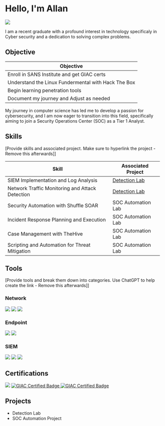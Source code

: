 # Hello, I'm Allan
<a href="https://www.linkedin.com/in/allan-kinyanjui/"><img src="https://img.shields.io/badge/-LinkedIn-0072b1?&style=for-the-badge&logo=linkedin&logoColor=white" /></a>



I am a recent graduate with a profound interest in technology specificaly in Cyber security and a dedication to solving complex problems.

## Objective
| Objective                                          |
|----------------------------------------------------|
|Enroll in SANS Institute and get GIAC certs            |
|Understand the Linux Fundermental with Hack The Box |
|Begin learning penetration tools                    |
|Document my journey and Adjust as needed            |

My journey in computer science has led me to develop a passion for cybersecurity, and I am now eager to transition into this field, specifically aiming to join a Security Operations Center (SOC) as a Tier 1 Analyst.

## Skills
[Provide skills and associated project. Make sure to hyperlink the project - Remove this afterwards]]

| Skill                                         | Associated Project         |
|-----------------------------------------------|----------------------------|
| SIEM Implementation and Log Analysis          | <a href="https://google.com">Detection Lab</a>|
| Network Traffic Monitoring and Attack Detection | <a href="https://google.com">Detection Lab</a>|
| Security Automation with Shuffle SOAR         | SOC Automation Lab|
| Incident Response Planning and Execution      | SOC Automation Lab|
| Case Management with TheHive                  | SOC Automation Lab|
| Scripting and Automation for Threat Mitigation | SOC Automation Lab|

## Tools
[Provide tools and break them down into categories. Use ChatGPT to help create the link - Remove this afterwards]]

### Network
<div>
    <img src="https://img.shields.io/badge/-Wireshark-1679A7?&style=for-the-badge&logo=Wireshark&logoColor=white" />
    <img src="https://img.shields.io/badge/-Suricata-EF3B2D?&style=for-the-badge&logo=Suricata&logoColor=white" />
    <img src="https://img.shields.io/badge/-Zeek-777BB4?&style=for-the-badge&logo=Zeek&logoColor=white" />
</div>

### Endpoint
<div>
    <img src="https://img.shields.io/badge/-Microsoft_Defender_for_Endpoint-00A4EF?&style=for-the-badge&logo=Microsoft&logoColor=white" />
    <img src="https://img.shields.io/badge/-Velociraptor-4B275F?&style=for-the-badge&logo=Velociraptor&logoColor=white" />
</div>

### SIEM
<div>
    <img src="https://img.shields.io/badge/-Microsoft_Sentinel-0078D4?&style=for-the-badge&logo=Microsoft&logoColor=white" />
    <img src="https://img.shields.io/badge/-Splunk-000000?&style=for-the-badge&logo=Splunk&logoColor=white" />
    <img src="https://img.shields.io/badge/-Elastic-005571?&style=for-the-badge&logo=Elastic&logoColor=white" />
</div>

## Certifications

<div>

<img src="https://img.shields.io/badge/-CDSA-006400?&style=for-the-badge&logoColor=white" />
<a href="https://www.credly.com/badges/de652d5f-e150-4562-9685-22f76de2667d/linked_in_profile" target="_blank">
  <img src="https://img.shields.io/badge/-GIAC%20Certified-005AA7?&style=for-the-badge&logo=Google&logoColor=white" alt="GIAC Certified Badge" />
<a href="https://www.credly.com/badges/c709e3fc-fd36-4a6c-8b69-a6882c8bd640/public_url" target="_blank">
  <img src="https://img.shields.io/badge/-GIAC%20Certified-005AA7?&style=for-the-badge&logo=Google&logoColor=white" alt="GIAC Certified Badge" />
  
</a>




## Projects
- Detection Lab
- SOC Automation Project
